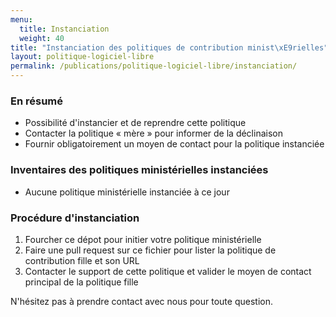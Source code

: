 ```yaml
---
menu:
  title: Instanciation
  weight: 40
title: "Instanciation des politiques de contribution minist\xE9rielles"
layout: politique-logiciel-libre
permalink: /publications/politique-logiciel-libre/instanciation/
---
```


### En résumé

 * Possibilité d'instancier et de reprendre cette politique
 * Contacter la politique « mère » pour informer de la déclinaison
 * Fournir obligatoirement un moyen de contact pour la politique instanciée

### Inventaires des politiques ministérielles instanciées

 * Aucune politique ministérielle instanciée à ce jour
 
 
### Procédure d'instanciation
 
 1. Fourcher ce dépot pour initier votre politique ministérielle
 2. Faire une pull request sur ce fichier pour lister la politique de contribution fille et son URL
 3. Contacter le support de cette politique et valider le moyen de contact principal de la politique fille
 
N'hésitez pas à prendre contact avec nous pour toute question.
